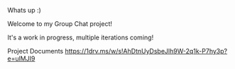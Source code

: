 Whats up :)

Welcome to my Group Chat project! 

It's a work in progress, multiple iterations coming!

Project Documents https://1drv.ms/w/s!AhDtnUyDsbeJlh9W-2q1k-P7hy3p?e=ulMJI9 
